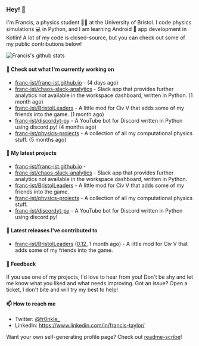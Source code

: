 ### Hey! 👋

I'm Francis, a physics student :student: at the University of Bristol. I code physics simulations :computer: in Python, and I am learning Android :iphone: app development in Kotlin! A lot of my code is closed-source, but you can check out some of my public contributions below!

![Francis's github stats](https://github-readme-stats.vercel.app/api?username=franc-ist&show_icons=true&count_private=true&theme=buefy)

#### 👷 Check out what I'm currently working on

- [franc-ist/franc-ist.github.io](https://github.com/franc-ist/franc-ist.github.io) -  (4 days ago)
- [franc-ist/chaos-slack-analytics](https://github.com/franc-ist/chaos-slack-analytics) - Slack app that provides further analytics not available in the workspace dashboard, written in Python. (1 month ago)
- [franc-ist/BristolLeaders](https://github.com/franc-ist/BristolLeaders) - A little mod for Civ V that adds some of my friends into the game. (1 month ago)
- [franc-ist/discordyt-py](https://github.com/franc-ist/discordyt-py) - A YouTube bot for Discord written in Python using discord.py! (4 months ago)
- [franc-ist/physics-projects](https://github.com/franc-ist/physics-projects) - A collection of all my computational physics stuff. (5 months ago)

#### 🌱 My latest projects

- [franc-ist/franc-ist.github.io](https://github.com/franc-ist/franc-ist.github.io) - 
- [franc-ist/chaos-slack-analytics](https://github.com/franc-ist/chaos-slack-analytics) - Slack app that provides further analytics not available in the workspace dashboard, written in Python.
- [franc-ist/BristolLeaders](https://github.com/franc-ist/BristolLeaders) - A little mod for Civ V that adds some of my friends into the game.
- [franc-ist/physics-projects](https://github.com/franc-ist/physics-projects) - A collection of all my computational physics stuff.
- [franc-ist/discordyt-py](https://github.com/franc-ist/discordyt-py) - A YouTube bot for Discord written in Python using discord.py!

#### 🔭 Latest releases I've contributed to

- [franc-ist/BristolLeaders](https://github.com/franc-ist/BristolLeaders) ([0.12](https://github.com/franc-ist/BristolLeaders/releases/tag/0.12), 1 month ago) - A little mod for Civ V that adds some of my friends into the game.


#### 💬 Feedback

If you use one of my projects, I'd love to hear from you! Don't be shy and let me know what you liked and what needs improving. Got an issue? Open a ticket, I don't bite and will try my best to help!

#### 📫 How to reach me

- Twitter: [@fr0nkle_](https://twitter.com/fr0nkle_)
- LinkedIn: https://www.linkedin.com/in/francis-taylor/

Want your own self-generating profile page? Check out [readme-scribe](https://github.com/muesli/readme-scribe)!
